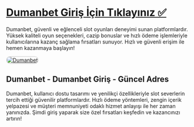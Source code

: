<h1><a href="https://shorto.link/iijTa">Dumanbet Giriş İçin Tıklayınız ✅</a></h1>

<p>Dumanbet, güvenli ve eğlenceli slot oyunları deneyimi sunan platformlardır. Yüksek kaliteli oyun seçenekleri, cazip bonuslar ve hızlı ödeme işlemleriyle kullanıcılarına kazanç sağlama fırsatları sunuyor. Hızlı ve güvenli erişim ile hemen kazanmaya başlayın!</p>

<a href="https://shorto.link/iijTa" title="Dumanbet">
  <img src="https://i.ibb.co/MkY55wf/photo-2025-01-15-16-52-46.jpg" alt="Dumanbet" style="max-width: 100%; border: 2px solid #ddd; border-radius: 10px;">
</a>

<h2>Dumanbet - Dumanbet Giriş - Güncel Adres</h2>

<p>Dumanbet, kullanıcı dostu tasarımı ve yenilikçi özellikleriyle slot severlerin tercih ettiği güvenilir platformlardır. Hızlı ödeme yöntemleri, zengin içerik yelpazesi ve müşteri memnuniyeti odaklı hizmet anlayışı ile her zaman yanınızda. Şimdi giriş yaparak size özel fırsatları keşfedin ve kazancınızı artırın!</p>
